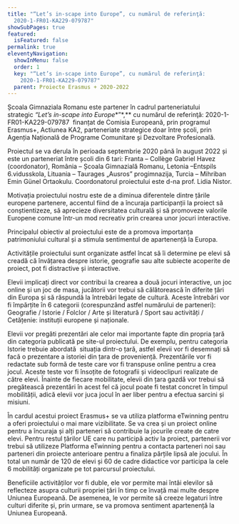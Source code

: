 ```yaml
---
title: "“Let’s in-scape into Europe”, cu numărul de referinţă:
  2020-1-FR01-KA229-079787"
showSubPages: true
featured:
  isFeatured: false
permalink: true
eleventyNavigation:
  showInMenu: false
  order: 1
  key: "“Let’s in-scape into Europe”, cu numărul de referinţă:
    2020-1-FR01-KA229-079787"
  parent: Proiecte Erasmus + 2020-2022
---
```

Școala Gimnaziala Romanu este partener în cadrul parteneriatului strategic *“*Let’s in-scape into Europe***”*,** cu numărul de referinţă: 2020-1-FR01-KA229-079787  finanțat de Comisia Europeană, prin programul Erasmus+, Actiunea KA2, parteneriate strategice doar între școli, prin Agenția Națională de Programe Comunitare și Dezvoltare Profesională.

Proiectul se va derula în perioada septembrie 2020 până în august 2022 și este un parteneriat între școli din 6 tari: Franta – Collège Gabriel Havez (coordonator), România – Școala Gimnazială Romanu, Letonia –Entspils 6.vidusskola, Lituania – Taurages „Ausros” progimnazija, Turcia – Mihriban Emin Günel Ortaokulu. Coordonatorul proiectului este d-na prof. Lidia Nistor.

Motivația proiectului nostru este de a diminua diferentele dintre țările europene partenere, accentul fiind de a încuraja participanții la proiect să conștientizeze, să aprecieze diversitatea culturală și să promoveze valorile Europene comune într-un mod recreativ prin crearea unor jocuri interactive.

Principalul obiectiv al proiectului este de a promova importanța patrimoniului cultural și a stimula sentimentul de apartenență la Europa.

Activitățile proiectului sunt organizate astfel încat să îi determine pe elevi să creadă că învățarea despre istorie, geografie sau alte subiecte acoperite de proiect, pot fi distractive și interactive.

Elevii implicați direct vor contribui la crearea a două jocuri interactive, un joc online și un joc de masa, jucătorii vor trebui să călătorească în diferite țări din Europa și să răspundă la întrebări legate de cultură. Aceste întrebări vor fi împărțite în 6 categorii (corespunzând astfel numărului de parteneri): Geografie / Istorie / Folclor / Arte și literatură / Sport sau activități / Cetățenie: instituții europene și naționale.

Elevii vor pregăti prezentări ale celor mai importante fapte din propria țară din categoria publicată pe site-ul proiectului. De exemplu, pentru categoria Istorie trebuie abordată  situația dintr-o țară, astfel elevii vor fi desemnați să facă o prezentare a istoriei din țara de proveniență. Prezentările vor fi redactate sub formă de teste care vor fi transpuse online pentru a crea jocul. Aceste teste vor fi însoțite de fotografii și videoclipuri realizate de către elevi. Înainte de fiecare mobilitate, elevii din țara gazdă vor trebui să pregătească prezentări în acest fel că jocul poate fi testat concret în timpul mobilității, adică elevii vor juca jocul în aer liber pentru a efectua sarcini și misiuni.

În cardul acestui proiect Erasmus+ se va utiliza platforma eTwinning pentru a oferi proiectului o mai mare vizibilitate. Se va crea și un proiect online pentru a încuraja și alți parteneri să contribuie la jocurile create de catre elevi. Pentru restul țărilor UE care nu participă activ la proiect, partenerii vor trebui să utilizeze Platforma eTwinning pentru a contacta parteneri noi sau parteneri din proiecte anterioare pentru a finaliza părțile lipsă ale jocului. În total un număr de 120 de elevi și 60 de cadre didactice vor participa la cele 6 mobilități organizate pe tot parcursul proiectului.

Beneficiile activităților vor fi duble, ele vor permite mai întâi elevilor să reflecteze asupra culturii propriei țări în timp ce învață mai multe despre Uniunea Europeană. De asemenea, le vor permite să creeze legaturi între culturi diferite și, prin urmare, se va promova sentiment apartenență la Uniunea Europeană.
